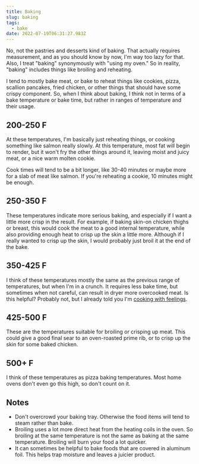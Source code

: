 ```yaml
---
title: Baking
slug: baking
tags:
  - bake
date: 2022-07-19T06:31:27.983Z
---
```


No, not the pastries and desserts kind of baking. That actually requires measurement, and as you should know by now, I'm way too lazy for that. Also, I treat "baking" synonymously with "using my oven." So in reality, "baking" includes things like broiling and reheating.

I tend to mostly bake meat, or bake to reheat things like cookies, pizza, scallion pancakes, fried chicken, or other things that should have some crispy component. So, when I think about baking, I think not in terms of a bake temperature or bake time, but rather in ranges of temperature and their usage.

## 200-250 F

At these temperatures, I'm basically just reheating things, or cooking something like salmon really slowly. At this temperature, most fat will begin to render, but it won't fry the other things around it, leaving moist and juicy meat, or a nice warm molten cookie.

Cook times will tend to be a bit longer, like 30-40 minutes or maybe more for a slab of meat like salmon. If you're reheating a cookie, 10 minutes might be enough.

## 250-350 F

These temperatures indicate more serious baking, and especially if I want a little more crisp in the result. For example, if baking skin-on chicken thighs or breast, this would cook the meat to a good internal temperature, while also providing enough heat to crisp up the skin a little more. Although if I really wanted to crisp up the skin, I would probably just broil it at the end of the bake.

## 350-425 F

I think of these temperatures mostly the same as the previous range of temperatures, but when I'm in a crunch. It requires less bake time, but sometimes when not careful, can result in dryer more overcooked meat. Is this helpful? Probably not, but I already told you I'm [cooking with feelings](/principles/cooking-with-feelings).

## 425-500 F

These are the temperatures suitable for broiling or crisping up meat. This could give a good final sear to an oven-roasted prime rib, or to crisp up the skin for some baked chicken.

## 500+ F

I think of these temperatures as pizza baking temperatures. Most home ovens don't even go this high, so don't count on it.

## Notes

- Don't overcrowd your baking tray. Otherwise the food items will tend to steam rather than bake.
- Broiling uses a lot more direct heat from the heating coils in the oven. So broiling at the same temperature is not the same as baking at the same temperature. Broiling will burn your food a lot quicker.
- It can sometimes be helpful to bake foods that are covered in aluminum foil. This helps trap moisture and leaves a juicier product.
